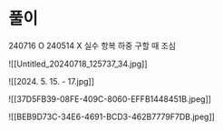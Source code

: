# 풀이


240716 O
240514 X 실수 항복 하중 구할 때 조심

![[Untitled_20240718_125737_34.jpg]]

![[2024. 5. 15. - 17.jpg]]

![[37D5FB39-08FE-409C-8060-EFFB1448451B.jpeg]]



![[BEB9D73C-34E6-4691-BCD3-462B7779F7DB.jpeg]]